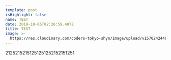 ```yaml
---
template: post
isHighlight: false
name: TEST
date: 2019-10-05T02:26:59.407Z
title: TEST
image: >-
  https://res.cloudinary.com/coders-tokyo-shyn/image/upload/v1570242446/71519287_921728311521805_7259838165945417728_n_2_im3bpl.png
---
```

21252152151251251252152151251
